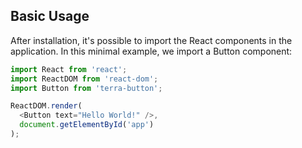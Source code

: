 ## Basic Usage

After installation, it's possible to import the React components in the application. In this minimal example, we import a Button component:

```js
import React from 'react';
import ReactDOM from 'react-dom';
import Button from 'terra-button';

ReactDOM.render(
  <Button text="Hello World!" />,
  document.getElementById('app')
);
```

